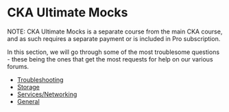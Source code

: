 # CKA Ultimate Mocks

NOTE: CKA Ultimate Mocks is a separate course from the main CKA course, and as such requires a separate payment or is included in Pro subscription.

In this section, we will go through some of the most troublesome questions - these being the ones that get the most requests for help on our various forums.

* [Troubleshooting](./02-Troubleshooting/)
* [Storage](./04-Storage/)
* [Services/Networking](./05-Services-Networking/)
* [General](./09-general/)
